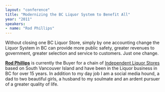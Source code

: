 ```yaml
---
layout: "conference"
title: "Modernizing the BC Liquor System to Benefit All"
year: "2011"
speakers:
- name: "Rod Phillips"
---
```



Without closing one BC Liquor Store, simply by one accounting change the
Liquor System in BC can provide more public safety, greater revenues to
government, greater selection and service to customers. Just one change.

[**Rod
Phillips**](https://web.archive.org/web/20210413191130/https://twitter.com/rod_phillips)
is currently the Buyer for a chain of [Independent Liquor
Stores](https://web.archive.org/web/20210413191130/http://www.liquorplus.ca/)
based on South Vancouver Island and have been in the Liquor business in BC for
over 15 years. In addition to my day job I am a social media hound, a dad to
two beautiful girls, a husband to my soulmate and an ardent pursuer of a
greater quality of life.



[//]: # (Retrieved from https://web.archive.org/web/20210413201442/https://www.ideawave.ca/2011-conference/modernizing-the-bc-liquor-system-to-benefit-all)